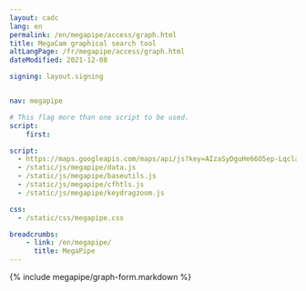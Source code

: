 ```yaml
---
layout: cadc
lang: en
permalink: /en/megapipe/access/graph.html
title: MegaCam graphical search tool
altLangPage: /fr/megapipe/access/graph.html
dateModified: 2021-12-08

signing: layout.signing


nav: megapipe

# This flag more than one script to be used.
script:
    first:

script:
  - https://maps.googleapis.com/maps/api/js?key=AIzaSyDguHe66O5ep-Lqcla9a44wW_RkhB53KB4&amp;sensor=false
  - /static/js/megapipe/data.js
  - /static/js/megapipe/baseutils.js
  - /static/js/megapipe/cfhtls.js
  - /static/js/megapipe/keydragzoom.js

css:
  - /static/css/megapipe.css

breadcrumbs:
    - link: /en/megapipe/
      title: MegaPipe
---
```


{% include megapipe/graph-form.markdown %}
